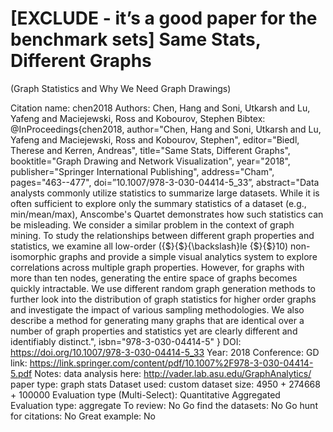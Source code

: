 # [EXCLUDE - it’s a good paper for the benchmark sets] Same Stats, Different Graphs
(Graph Statistics and Why We Need Graph Drawings)

Citation name: chen2018
Authors: Chen, Hang
and Soni, Utkarsh
and Lu, Yafeng
and Maciejewski, Ross
and Kobourov, Stephen
Bibtex: @InProceedings{chen2018,
author="Chen, Hang
and Soni, Utkarsh
and Lu, Yafeng
and Maciejewski, Ross
and Kobourov, Stephen",
editor="Biedl, Therese
and Kerren, Andreas",
title="Same Stats, Different Graphs",
booktitle="Graph Drawing and Network Visualization",
year="2018",
publisher="Springer International Publishing",
address="Cham",
pages="463--477",
doi=”10.1007/978-3-030-04414-5_33”,
abstract="Data analysts commonly utilize statistics to summarize large datasets. While it is often sufficient to explore only the summary statistics of a dataset (e.g., min/mean/max), Anscombe's Quartet demonstrates how such statistics can be misleading. We consider a similar problem in the context of graph mining. To study the relationships between different graph properties and statistics, we examine all low-order ({\$}{\$}{\backslash}le {\$}{\$}10) non-isomorphic graphs and provide a simple visual analytics system to explore correlations across multiple graph properties. However, for graphs with more than ten nodes, generating the entire space of graphs becomes quickly intractable. We use different random graph generation methods to further look into the distribution of graph statistics for higher order graphs and investigate the impact of various sampling methodologies. We also describe a method for generating many graphs that are identical over a number of graph properties and statistics yet are clearly different and identifiably distinct.",
isbn="978-3-030-04414-5"
}
DOI: https://doi.org/10.1007/978-3-030-04414-5_33
Year: 2018
Conference: GD
link: https://link.springer.com/content/pdf/10.1007%2F978-3-030-04414-5.pdf
Notes: data analysis here: http://vader.lab.asu.edu/GraphAnalytics/
paper type: graph stats
Dataset used: custom 
dataset size: 4950 + 274668 + 100000
Evaluation type (Multi-Select): Quantitative Aggregated
Evaluation type: aggregate
To review: No
Go find the datasets: No
Go hunt for citations: No
Great example: No